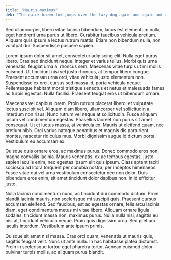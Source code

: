 ```yaml
---
title: "Mauris maximus"
dek: "The quick brown fox jumps over the lazy dog again and again and again."
---
```


Sed ullamcorper, libero vitae lacinia bibendum, lacus est elementum nulla, eget hendrerit urna purus ut libero. Curabitur faucibus vehicula pretium. Aliquam quis ipsum a lectus rutrum mattis. Etiam non bibendum nulla, non volutpat dui. Suspendisse posuere sapien.<!--more-->

Lorem ipsum dolor sit amet, consectetur adipiscing elit. Nulla eget purus libero. Cras sed tincidunt neque. Integer et varius tellus. Morbi quis urna venenatis, feugiat urna a, rhoncus sem. Maecenas vitae turpis ut mi mollis euismod. Ut tincidunt nisi vel justo rhoncus, at tempor libero congue. Praesent accumsan urna orci, vitae vehicula justo elementum non. Suspendisse ex orci, cursus sed massa id, porta vehicula neque. Pellentesque habitant morbi tristique senectus et netus et malesuada fames ac turpis egestas. Nulla facilisi. Praesent feugiat eros ut bibendum ornare.

Maecenas vel dapibus lorem. Proin rutrum placerat libero, et vulputate lectus suscipit vel. Aliquam diam libero, ullamcorper vel sollicitudin a, interdum non risus. Nunc rutrum vel neque at sollicitudin. Fusce aliquam ipsum vel condimentum egestas. Phasellus laoreet non purus sit amet consequat. Ut et luctus massa, at vehicula ex. Mauris ut eleifend quam, nec pretium nibh. Orci varius natoque penatibus et magnis dis parturient montes, nascetur ridiculus mus. Morbi dignissim augue id dictum porta. Vestibulum eu accumsan ex.

Quisque quis ornare eros, ac maximus purus. Donec commodo eros non magna convallis lacinia. Mauris venenatis, ex ac tempus egestas, justo sapien iaculis enim, nec egestas ipsum elit quis ipsum. Class aptent taciti sociosqu ad litora torquent per conubia nostra, per inceptos himenaeos. Fusce vitae dui vel urna vestibulum consectetur nec non dolor. Duis bibendum eros enim, sit amet tincidunt dolor dapibus non. In id efficitur justo.

Nulla lacinia condimentum nunc, ac tincidunt dui commodo dictum. Proin blandit lacinia mauris, non scelerisque mi suscipit quis. Praesent cursus accumsan eleifend. Sed faucibus, est ac egestas ornare, felis arcu lacinia diam, eget condimentum metus mi vitae libero. Aliquam ornare ligula sodales, tincidunt massa non, maximus purus. Nulla nulla nisi, sagittis eu nisi at, tincidunt vehicula neque. Proin quis dignissim urna. Sed pretium iaculis interdum. Vestibulum ante ipsum primis.

Quisque sit amet nisl massa. Cras orci quam, venenatis ut mauris quis, sagittis feugiat velit. Nunc ut ante nulla. In hac habitasse platea dictumst. Proin in scelerisque tortor, eget pharetra tortor. Aenean euismod dolor pulvinar turpis mollis, ac aliquam purus blandit.
